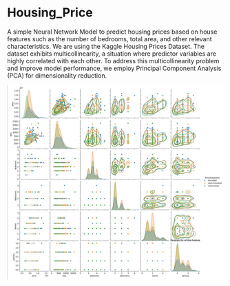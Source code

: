 
# Housing_Price
A simple Neural Network Model to predict housing prices based on house features such as the number of bedrooms, total area, and other relevant characteristics. We are using the Kaggle Housing Prices Dataset. The dataset exhibits multicollinearity, a situation where predictor variables are highly correlated with each other. To address this multicollinearity problem and improve model performance, we employ Principal Component Analysis (PCA) for dimensionality reduction.


![Screenshot of platform](data.JPG)
